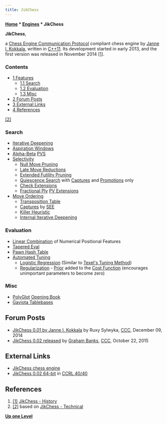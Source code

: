 ```yaml
---
title: JikChess
---
```

**[Home](Home "Home") \* [Engines](Engines "Engines") \* JikChess**


**JikChess**,  

a [Chess Engine Communication Protocol](Chess_Engine_Communication_Protocol "Chess Engine Communication Protocol") compliant chess engine by [Janne I. Kokkala](index.php?title=Janne_I._Kokkala&action=edit&redlink=1 "Janne I. Kokkala (page does not exist)"), written in [C++11](Cpp "Cpp"). Its development started in early 2013, and the first version was released in November 2014 <a id="cite-note-1" href="#cite-ref-1">[1]</a>.



### Contents


* [1 Features](#features)
	+ [1.1 Search](#search)
	+ [1.2 Evaluation](#evaluation)
	+ [1.3 Misc](#misc)
* [2 Forum Posts](#forum-posts)
* [3 External Links](#external-links)
* [4 References](#references)






<a id="cite-note-2" href="#cite-ref-2">[2]</a>



### Search


* [Iterative Deepening](Iterative_Deepening "Iterative Deepening")
* [Aspiration Windows](Aspiration_Windows "Aspiration Windows")
* [Alpha-Beta](Alpha-Beta "Alpha-Beta") [PVS](Principal_Variation_Search "Principal Variation Search")
* [Selectivity](Selectivity "Selectivity")
	+ [Null Move Pruning](Null_Move_Pruning "Null Move Pruning")
	+ [Late Move Reductions](Late_Move_Reductions "Late Move Reductions")
	+ [Extended Futility Pruning](Futility_Pruning#Extendedfutilitypruning "Futility Pruning")
	+ [Quiescence Search](Quiescence_Search "Quiescence Search") with [Captures](Captures "Captures") and [Promotions](Promotions "Promotions") only
	+ [Check Extensions](Check_Extensions "Check Extensions")
	+ [Fractional Ply](Extensions#FractionalExtensions "Extensions") [PV Extensions](PV_Extensions "PV Extensions")
* [Move Ordering](Move_Ordering "Move Ordering")
	+ [Transposition Table](Transposition_Table "Transposition Table")
	+ [Captures](Captures "Captures") by [SEE](Static_Exchange_Evaluation "Static Exchange Evaluation")
	+ [Killer Heuristic](Killer_Heuristic "Killer Heuristic")
	+ [Internal Iterative Deepening](Internal_Iterative_Deepening "Internal Iterative Deepening")


### Evaluation


* [Linear Combination](Evaluation#Linear "Evaluation") of Numerical Positional Features
* [Tapered Eval](Tapered_Eval "Tapered Eval")
* [Pawn Hash Table](Pawn_Hash_Table "Pawn Hash Table")
* [Automated Tuning](Automated_Tuning "Automated Tuning")
	+ [Logistic Regression](Automated_Tuning#LogisticRegression "Automated Tuning") (Similar to [Texel's Tuning Method](Texel%27s_Tuning_Method "Texel's Tuning Method"))
	+ [Regularization](https://en.wikipedia.org/wiki/Regularization_%28mathematics%29) - [Prior](https://en.wikipedia.org/wiki/Prior_probability) added to the [Cost Function](https://en.wikipedia.org/wiki/Loss_function) (encourages unimportant parameters to become zero)


### Misc


* [PolyGlot](PolyGlot "PolyGlot") [Opening Book](Opening_Book "Opening Book")
* [Gaviota Tablebases](Gaviota_Tablebases "Gaviota Tablebases")


## Forum Posts


* [JikChess 0.01 by Janne I. Kokkala](http://www.talkchess.com/forum/viewtopic.php?t=54598) by Ruxy Sylwyka, [CCC](CCC "CCC"), December 09, 2014
* [JikChess 0.02 released](http://www.talkchess.com/forum/viewtopic.php?t=58016) by [Graham Banks](Graham_Banks "Graham Banks"), [CCC](CCC "CCC"), October 22, 2015


## External Links


* [JikChess chess engine](http://koti.kapsi.fi/jik/jikchess/)
* [JikChess 0.02 64-bit](http://ccrl.chessdom.com/ccrl/4040/cgi/engine_details.cgi?print=Details&each_game=1&eng=JikChess%200.02%2064-bit) in [CCRL 40/40](CCRL "CCRL")


## References


1. <a id="cite-ref-1" href="#cite-note-1">[1]</a> [JikChess - History](http://koti.kapsi.fi/jik/jikchess/#history)
2. <a id="cite-ref-2" href="#cite-note-2">[2]</a> based on [JikChess - Technical](http://koti.kapsi.fi/jik/jikchess/#technical)

**[Up one Level](Engines "Engines")**







 
